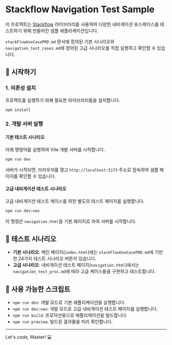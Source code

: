 # Stackflow Navigation Test Sample

이 프로젝트는 [Stackflow](https://stackflow.so/) 라이브러리를 사용하여 다양한 내비게이션 유스케이스를 테스트하기 위해 만들어진 샘플 애플리케이션입니다.

`stackFlowUseCasePRD.md` 문서에 정의된 기본 시나리오와 `navigation_test_cases.md`에 정의된 고급 시나리오를 직접 실행하고 확인할 수 있습니다.

## 🚀 시작하기

### 1. 의존성 설치

프로젝트를 실행하기 위해 필요한 라이브러리들을 설치합니다.

```bash
npm install
```

### 2. 개발 서버 실행

#### 기본 테스트 시나리오

아래 명령어를 실행하여 Vite 개발 서버를 시작합니다.

```bash
npm run dev
```

서버가 시작되면, 브라우저를 열고 `http://localhost:5173` 주소로 접속하여 샘플 페이지를 확인할 수 있습니다.

#### 고급 내비게이션 테스트 시나리오

고급 내비게이션 테스트 케이스를 위한 별도의 테스트 페이지를 실행합니다.

```bash
npm run dev:nav
```

이 명령은 `navigation.html`을 기본 페이지로 하여 서버를 시작합니다.

## 🧪 테스트 시나리오

- **기본 시나리오**: 메인 페이지(`index.html`)에는 `stackFlowUseCasePRD.md`에 기반한 24가지 테스트 시나리오 버튼이 있습니다.
- **고급 시나리오**: 내비게이션 테스트 페이지(`navigation.html`)에서는 `navigation_test_proc.md`에 따라 고급 케이스들을 구현하고 테스트합니다.

## 📜 사용 가능한 스크립트

- `npm run dev`: 개발 모드로 기본 애플리케이션을 실행합니다.
- `npm run dev:nav`: 개발 모드로 고급 내비게이션 테스트 페이지를 실행합니다.
- `npm run build`: 프로덕션용으로 애플리케이션을 빌드합니다.
- `npm run preview`: 빌드된 결과물을 미리 확인합니다.

---

Let's code, Master! 💻
